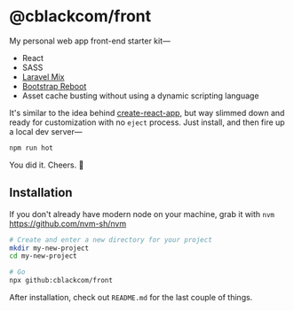 # @cblackcom/front

My personal web app front-end starter kit—

* React
* SASS
* [Laravel Mix](https://laravel-mix.com)
* [Bootstrap Reboot](https://getbootstrap.com/docs/4.1/content/reboot/)
* Asset cache busting without using a dynamic scripting language

It's similar to the idea behind [create-react-app](https://create-react-app.dev), but way slimmed down and ready for customization with no `eject` process.  Just install, and then fire up a local dev server—

```bash
npm run hot
```

You did it.  Cheers.  🥃

## Installation

If you don't already have modern node on your machine, grab it with `nvm`
https://github.com/nvm-sh/nvm

```bash
# Create and enter a new directory for your project
mkdir my-new-project
cd my-new-project

# Go
npx github:cblackcom/front
```

After installation, check out `README.md` for the last couple of things.
